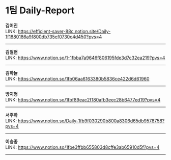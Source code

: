 # 1팀 Daily-Report
**김어진**  
LINK: https://efficient-saver-88c.notion.site/Daily-1f1880186a9f800db735ef0730c4d450?pvs=4

---
**김철현**  
LINK: https://www.notion.so/1-1fbba7a9646f806195fde3d7c32ea219?pvs=4

---
**김하늘**  
LINK: https://www.notion.so/1fb06aa6163380b5836ce422d6d61960

---
**방지형**  
LINK: https://www.notion.so/1fbf89eac2f180afb3eec28b6477ed19?pvs=4

---
**서주하**  
LINK: https://www.notion.so/Daily-1fb9f030290b800a8306d65db9578758?pvs=4

---
**이승종**  
LINK: https://www.notion.so/1fbe3ffbb655803d8cffe3ab65910d5f?pvs=4

---
